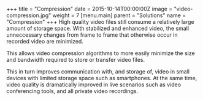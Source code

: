 +++
title = "Compression"
date = 2015-10-14T00:00:00Z
image = "video-compression.jpg"
weight = 7
[menu.main]
parent = "Solutions"
name = "Compression"
+++
High quality video files still consume a relatively large amount of storage space. With stabilized and enhanced video, the small unneccessary changes from frame to frame that otherwise occur in recorded video are minimized.

This allows video compression algorithms to more easily minimize the size and bandwidth required to store or transfer video files.

This in turn improves communication with, and storage of, video in small devices with limited storage space such as smartphones. At the same time, video quality is dramatically improved in live scenarios such as video conferencing tools, and all private video recordings.
